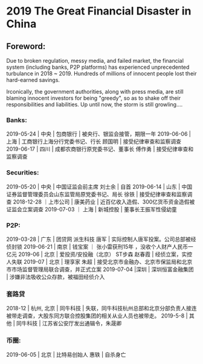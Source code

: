 # 2019 The Great Financial Disaster in China

## Foreword: 
Due to broken regulation, messy media, and failed market, the financial system (including banks, P2P platforms) has experienced unprecedented turbulance in 2018 ~ 2019. 
Hundreds of millions of innocent people lost their hard-earned savings. 

Irconically, the government authorities, along with press media, are still blaming innocent investors for being "greedy", so as to shake off their responsibilities and liabilities. 
Up until now, the storm is still growling....

### Banks:
2019-05-24 | 中央 | 包商银行 | 被央行、银监会接管，期限一年
2019-06-06 | 上海 | 工商银行上海分行党委书记、行长 顾国明 | 接受纪律审查和监察调查
2019-06-17 | 四川 | 成都农商银行原党委书记、董事长 傅作勇 | 接受纪律审查和监察调查

### Securities:
2019-05-20 | 中央 | 中国证监会前主席 刘士余 | 自首
2019-06-14 | 山东 | 中国证券监督管理委员会山东监管局原党委书记、局长 徐铁 | 接受纪律审查和监察调查
2018-12-28 ｜上市公司 | 康美药业 | 近百亿收入造假、300亿货币资金造假被证监会立案调查
2019-07-03 ｜ 上海 | 新城控股 | 董事长王振军性侵幼童

### P2P: 
2019-03-28 | 广东 | 团贷网 派生科技 唐军 | 实际控制人唐军投案。公司总部被经侦封锁
2019-06-21 | 南京 | 钱宝案 ｜ 张小雷获刑15年 ，没收个人财产人民币一亿元
2019-06 | 北京 | 爱投资/安投融（北京） ST步森 赵春霞 | 经侦立案，实控人失联
2019-07 | 北京 | 理享家 朱超 | 接受北京市金融办、北京市保监局和北京市市场监督管理局联合调查，并正式立案
2019-07-04 |深圳 | 深圳恒富金融集团 | 涉嫌非法吸收公众存款，被福田经侦介入

### 套路贷
2018-12 | 杭州, 北京 | 同牛科技 | 失联，同牛科技杭州总部和北京分部负责人接连被带走调查，大股东同方联合控股集团的相关从业人员也被带走。
2019-5-8 | 其他 | 同牛科技 | 江苏省公安厅发出通辑令，朱晟卿

### 币圈: 
2019-06-05 | 北京 | 比特易创始人 惠轶 | 自杀身亡




